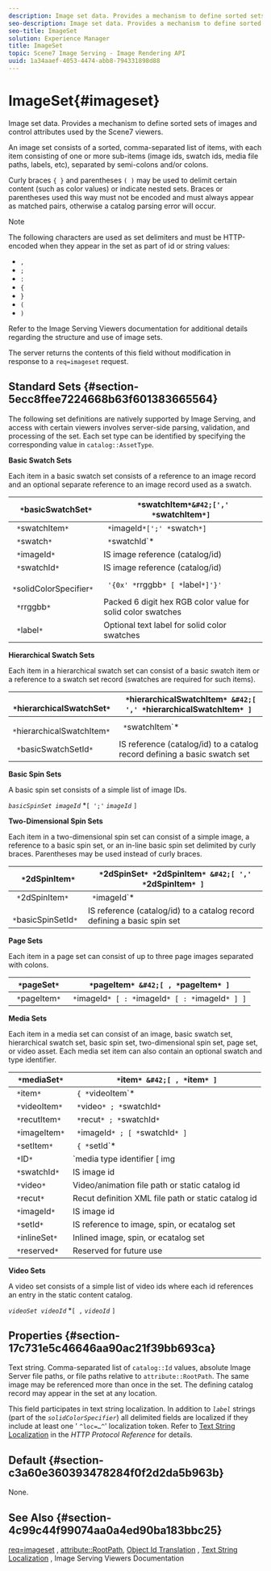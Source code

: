 ```yaml
---
description: Image set data. Provides a mechanism to define sorted sets of images and control attributes used by the Scene7 viewers.
seo-description: Image set data. Provides a mechanism to define sorted sets of images and control attributes used by the Scene7 viewers.
seo-title: ImageSet
solution: Experience Manager
title: ImageSet
topic: Scene7 Image Serving - Image Rendering API
uuid: 1a34aaef-4053-4474-abb8-794331898d88
---
```


# ImageSet{#imageset}

Image set data. Provides a mechanism to define sorted sets of images and control attributes used by the Scene7 viewers.

An image set consists of a sorted, comma-separated list of items, with each item consisting of one or more sub-items (image ids, swatch ids, media file paths, labels, etc), separated by semi-colons and/or colons.

Curly braces `{ }` and parentheses `( )` may be used to delimit certain content (such as color values) or indicate nested sets. Braces or parentheses used this way must not be encoded and must always appear as matched pairs, otherwise a catalog parsing error will occur.

>[!NOTE]
>
>The following characters are used as set delimiters and must be HTTP-encoded when they appear in the set as part of id or string values: 
>
>* `,` 
>* `;` 
>* `:` 
>* `{` 
>* `}` 
>* `(` 
>* `)` 


Refer to the Image Serving Viewers documentation for additional details regarding the structure and use of image sets.

The server returns the contents of this field without modification in response to a `req=imageset` request.

## Standard Sets {#section-5ecc8ffee7224668b63f601383665564}

The following set definitions are natively supported by Image Serving, and access with certain viewers involves server-side parsing, validation, and processing of the set. Each set type can be identified by specifying the corresponding value in `catalog::AssetType`.

**Basic Swatch Sets**

Each item in a basic swatch set consists of a reference to an image record and an optional separate reference to an image record used as a swatch. 

|  ` *`basicSwatchSet`*`  | ` *`swatchItem`*&#42;[',' *`swatchItem`*]`  |
|---|---|
|  ` *`swatchItem`*`  | ` *`imageId`*[';' *`swatch`*]`  |
|  ` *`swatch`*`  | ` *`swatchId`*|solidColorSpecifier`  |
|  ` *`imageId`*`  | IS image reference (catalog/id)  |
|  ` *`swatchId`*`  | IS image reference (catalog/id)  |
|  ` *`solidColorSpecifier`*`  | ` '{0x' *`rrggbb`* [ *`label`*]'}'`  |
|  ` *`rrggbb`*`  | Packed 6 digit hex RGB color value for solid color swatches  |
|  ` *`label`*`  | Optional text label for solid color swatches  |

**Hierarchical Swatch Sets**

Each item in a hierarchical swatch set can consist of a basic swatch item or a reference to a swatch set record (swatches are required for such items).

|  ` *`hierarchicalSwatchSet`*`  | ` *`hierarchicalSwatchItem`* &#42;[ ',' *`hierarchicalSwatchItem`* ]`  |
|---|---|
|  ` *`hierarchicalSwatchItem`*`  | ` *`swatchItem`* | { *`basicSwatchSetId`* ';' *`swatch`* }`  |
|  ` *`basicSwatchSetId`*`  | IS reference (catalog/id) to a catalog record defining a basic swatch set  |

**Basic Spin Sets**

A basic spin set consists of a simple list of image IDs.

*`basicSpinSet imageId`*  &#42;`[ ';'`  *`imageId`* `]`

**Two-Dimensional Spin Sets**

Each item in a two-dimensional spin set can consist of a simple image, a reference to a basic spin set, or an in-line basic spin set delimited by curly braces. Parentheses may be used instead of curly braces.

|  ` *`2dSpinItem`*`  | ` *`2dSpinSet`* *`2dSpinItem`* &#42;[ ',' *`2dSpinItem`* ]`  |
|---|---|
|  ` *`2dSpinItem`*`  | ` *`imageId`* | { '{' *`basicSpinSet`* '}' } | *`basicSpinSetId`*`  |
|  ` *`basicSpinSetId`*`  | IS reference (catalog/id) to a catalog record defining a basic spin set  |

**Page Sets**

Each item in a page set can consist of up to three page images separated with colons.

|  ` *`pageSet`*`  | ` *`pageItem`* &#42;[ , *`pageItem`* ]`  |
|---|---|
|  ` *`pageItem`*`  | ` *`imageId`* [ : *`imageId`* [ : *`imageId`* ] ]`  |

**Media Sets**

Each item in a media set can consist of an image, basic swatch set, hierarchical swatch set, basic spin set, two-dimensional spin set, page set, or video asset. Each media set item can also contain an optional swatch and type identifier.

|  ` *`mediaSet`*`  | ` *`item`* &#42;[ , *`item`* ]`  |
|---|---|
|  ` *`item`*`  | ` { *`videoItem`* | *`recutItem`* | *`imageItem`*}} | *`setItem`* } [ ; [ *`ID`* ] [ ; [ *`reserved`* ] ] ]`  |
|  ` *`videoItem`*`  | ` *`video`* ; *`swatchId`*`  |
|  ` *`recutItem`*`  | ` *`recut`* ; *`swatchId`*`  |
|  ` *`imageItem`*`  | ` *`imageId`* ; [ *`swatchId`* ]`  |
|  ` *`setItem`*`  | ` { *`setId`* | { '{' *`inlineSet`* '}' } } ; *`swatchId`*`  |
|  ` *`ID`*`  | `media type identifier [ img | basic | advanced_image | img | img_set | advanced_imageset | advanced_swatchset | spin | video ]`  |
|  ` *`swatchId`*`  | IS image id  |
|  ` *`video`*`  | Video/animation file path or static catalog id  |
|  ` *`recut`*`  | Recut definition XML file path or static catalog id  |
|  ` *`imageId`*`  | IS image id  |
|  ` *`setId`*`  | IS reference to image, spin, or ecatalog set  |
|  ` *`inlineSet`*`  | Inlined image, spin, or ecatalog set  |
|  ` *`reserved`*`  | Reserved for future use  |

**Video Sets**

A video set consists of a simple list of video ids where each id references an entry in the static content catalog.

*`videoSet videoId`*  &#42;`[ ,`  *`videoId`* `]`

## Properties {#section-17c731e5c46646aa90ac21f39bb693ca}

Text string. Comma-separated list of `catalog::Id` values, absolute Image Server file paths, or file paths relative to `attribute::RootPath`. The same image may be referenced more than once in the set. The defining catalog record may appear in the set at any location.

This field participates in text string localization. In addition to *`label`* strings (part of the *`solidColorSpecifier`*) all delimited fields are localized if they include at least one ' `^loc=…^`' localization token. Refer to [Text String Localization](/help/aem-is-ir-api/is-api/http-ref/image-serving-api-ref/c-http-protocol-reference/c-syntax-and-features/r-text-string-localization.md) in the *HTTP Protocol Reference* for details.

## Default {#section-c3a60e360393478284f0f2d2da5b963b}

None.

## See Also {#section-4c99c44f99074aa0a4ed90ba183bbc25}

[req=imageset](/help/aem-is-ir-api/is-api/http-ref/image-serving-api-ref/c-http-protocol-reference/c-command-reference/r-req/r-req.md) , [attribute::RootPath](/help/aem-is-ir-api/is-api/image-catalog/image-serving-api-ref/c-image-catalog-reference/c-attributes-reference/r-rootpath.md), [Object Id Translation](/help/aem-is-ir-api/is-api/http-ref/image-serving-api-ref/c-http-protocol-reference/c-syntax-and-features/r-object-id-translation.md) , [Text String Localization](/help/aem-is-ir-api/is-api/http-ref/image-serving-api-ref/c-http-protocol-reference/c-syntax-and-features/r-text-string-localization.md) , Image Serving Viewers Documentation 
